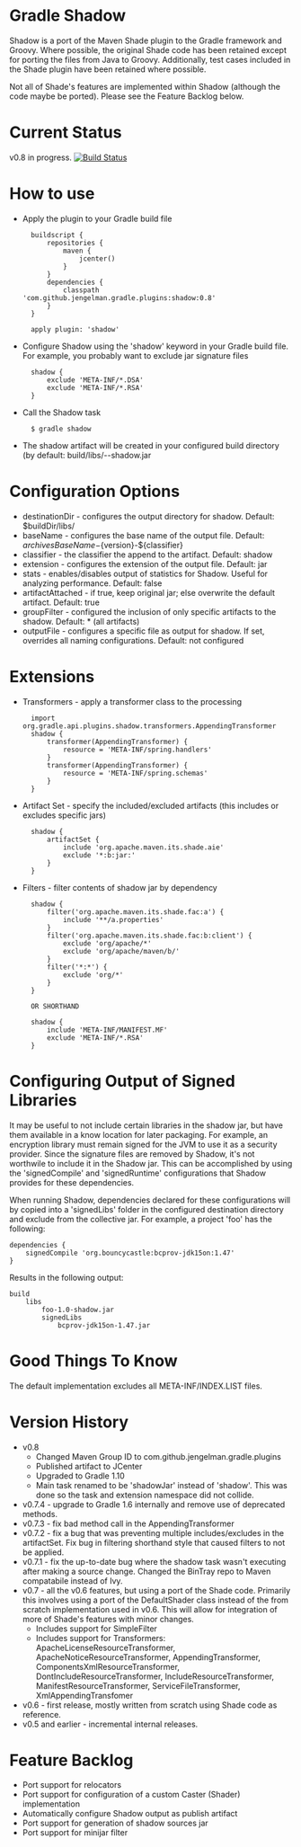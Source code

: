 Gradle Shadow
=============

Shadow is a port of the Maven Shade plugin to the Gradle framework and Groovy. Where possible, the original
Shade code has been retained except for porting the files from Java to Groovy. Additionally, test cases included
in the Shade plugin have been retained where possible.

Not all of Shade's features are implemented within Shadow (although the code maybe be ported). Please see the Feature
Backlog below.

Current Status
=============

v0.8 in progress.
[![Build Status](https://drone.io/github.com/johnrengelman/shadow/status.png)](https://drone.io/github.com/johnrengelman/shadow/latest)

How to use
=============

+ Apply the plugin to your Gradle build file

        buildscript {
            repositories {
                maven {
                    jcenter()
                }
            }
            dependencies {
                classpath 'com.github.jengelman.gradle.plugins:shadow:0.8'
            }
        }

        apply plugin: 'shadow'

+ Configure Shadow using the 'shadow' keyword in your Gradle build file. For example, you probably want to exclude
jar signature files

        shadow {
            exclude 'META-INF/*.DSA'
            exclude 'META-INF/*.RSA'
        }

+ Call the Shadow task

        $ gradle shadow

+ The shadow artifact will be created in your configured build directory (by default: build/libs/<project>-<version>-shadow.jar

Configuration Options
=====================

+ destinationDir - configures the output directory for shadow. Default: $buildDir/libs/
+ baseName - configures the base name of the output file. Default: ${archivesBaseName}-${version}-${classifier}
+ classifier - the classifier the append to the artifact. Default: shadow
+ extension - configures the extension of the output file. Default: jar
+ stats - enables/disables output of statistics for Shadow. Useful for analyzing performance. Default: false
+ artifactAttached - if true, keep original jar; else overwrite the default artifact. Default: true
+ groupFilter - configured the inclusion of only specific artifacts to the shadow. Default: * (all artifacts)
+ outputFile - configures a specific file as output for shadow. If set, overrides all naming configurations. Default: not configured

Extensions
==========
+ Transformers - apply a transformer class to the processing

        import org.gradle.api.plugins.shadow.transformers.AppendingTransformer
        shadow {
            transformer(AppendingTransformer) {
                resource = 'META-INF/spring.handlers'
            }
            transformer(AppendingTransformer) {
                resource = 'META-INF/spring.schemas'
            }
        }

+ Artifact Set - specify the included/excluded artifacts (this includes or excludes specific jars)

        shadow {
            artifactSet {
                include 'org.apache.maven.its.shade.aie'
                exclude '*:b:jar:'
            }
        }

+ Filters - filter contents of shadow jar by dependency

        shadow {
            filter('org.apache.maven.its.shade.fac:a') {
                include '**/a.properties'
            }
            filter('org.apache.maven.its.shade.fac:b:client') {
                exclude 'org/apache/*'
                exclude 'org/apache/maven/b/'
            }
            filter('*:*') {
                exclude 'org/*'
            }
        }

        OR SHORTHAND

        shadow {
            include 'META-INF/MANIFEST.MF'
            exclude 'META-INF/*.RSA'
        }


Configuring Output of Signed Libraries
======================================

It may be useful to not include certain libraries in the shadow jar, but have them available in a know location for
later packaging. For example, an encryption library must remain signed for the JVM to use it as a security provider.
Since the signature files are removed by Shadow, it's not worthwile to include it in the Shadow jar. This can be
accomplished by using the 'signedCompile' and 'signedRuntime' configurations that Shadow provides for these dependencies.

When running Shadow, dependencies declared for these configurations will by copied into a 'signedLibs' folder in the
configured destination directory and exclude from the collective jar. For example, a project 'foo' has the following:

    dependencies {
        signedCompile 'org.bouncycastle:bcprov-jdk15on:1.47'
    }

Results in the following output:

    build
        libs
            foo-1.0-shadow.jar
            signedLibs
                bcprov-jdk15on-1.47.jar

Good Things To Know
===================

The default implementation excludes all META-INF/INDEX.LIST files.

Version History
===============

+ v0.8
   + Changed Maven Group ID to com.github.jengelman.gradle.plugins
   + Published artifact to JCenter
   + Upgraded to Gradle 1.10
   + Main task renamed to be 'shadowJar' instead of 'shadow'. This was done so the task and extension namespace
     did not collide.
+ v0.7.4 - upgrade to Gradle 1.6 internally and remove use of deprecated methods.
+ v0.7.3 - fix bad method call in the AppendingTransformer
+ v0.7.2 - fix a bug that was preventing multiple includes/excludes in the artifactSet. Fix bug in filtering
shorthand style that caused filters to not be applied.
+ v0.7.1 - fix the up-to-date bug where the shadow task wasn't executing after making a source change. Changed the
BinTray repo to Maven compatabile instead of Ivy.
+ v0.7 - all the v0.6 features, but using a port of the Shade code. Primarily this involves using a port
of the DefaultShader class instead of the from scratch implementation used in v0.6. This will allow for integration of
more of Shade's features with minor changes.
   + Includes support for SimpleFilter
   + Includes support for Transformers: ApacheLicenseResourceTransformer, ApacheNoticeResourceTransformer,
   AppendingTransformer, ComponentsXmlResourceTransformer, DontIncludeResourceTransformer, IncludeResourceTransformer,
   ManifestResourceTransformer, ServiceFileTransformer, XmlAppendingTransfomer
+ v0.6 - first release, mostly written from scratch using Shade code as reference.
+ v0.5 and earlier - incremental internal releases.

Feature Backlog
===============
+ Port support for relocators
+ Port support for configuration of a custom Caster (Shader) implementation
+ Automatically configure Shadow output as publish artifact
+ Port support for generation of shadow sources jar
+ Port support for minijar filter
